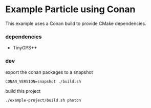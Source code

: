 Example Particle using Conan
===

This example uses a Conan build to provide CMake dependencies.

### dependencies
- TinyGPS++


### dev

export the conan packages to a snapshot

`CONAN_VERSION=snapshot ./build.sh`

build this project

`./example-project/build.sh photon`
